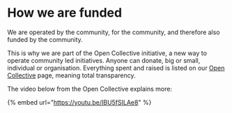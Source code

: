 # How we are funded

We are operated by the community, for the community, and therefore also funded by the community. 

This is why we are part of the Open Collective initiative, a new way to operate community led initiatives. Anyone can donate, big or small, individual or organisation. Everything spent and raised is listed on our [Open Collective](https://opencollective.com/learnersblock/) page, meaning total transparency. 

The video below from the Open Collective explains more:

{% embed url="https://youtu.be/IBU5fSILAe8" %}



